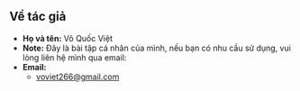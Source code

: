 

## Về tác giả
- **Họ và tên:** Võ Quốc Việt
- **Note:**  Đây là bài tập cá nhân của mình, nếu bạn có nhu cầu sử dụng, vui lòng liên hệ mình qua email:
- **Email:**
    - voviet266@gmail.com



